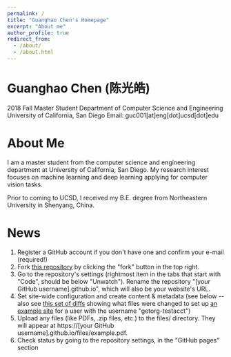 ```yaml
---
permalink: /
title: "Guanghao Chen's Homepage"
excerpt: "About me"
author_profile: true
redirect_from: 
  - /about/
  - /about.html
---
```


Guanghao Chen (陈光皓)
======
2018 Fall Master Student
Department of Computer Science and Engineering
University of California, San Diego
Email: guc001[at]eng[dot]ucsd[dot]edu


About Me
======
I am a master student from the computer science and engineering department at University of California, San Diego. My research interest focuses on machine learning and deep learning applying for computer vision tasks.

Prior to coming to UCSD, I received my B.E. degree from Northeastern University in Shenyang, China.

News
======
1. Register a GitHub account if you don't have one and confirm your e-mail (required!)
2. Fork [this repository](https://github.com/academicpages/academicpages.github.io) by clicking the "fork" button in the top right. 
1. Go to the repository's settings (rightmost item in the tabs that start with "Code", should be below "Unwatch"). Rename the repository "[your GitHub username].github.io", which will also be your website's URL.
1. Set site-wide configuration and create content & metadata (see below -- also see [this set of diffs](http://archive.is/3TPas) showing what files were changed to set up [an example site](https://getorg-testacct.github.io) for a user with the username "getorg-testacct")
1. Upload any files (like PDFs, .zip files, etc.) to the files/ directory. They will appear at https://[your GitHub username].github.io/files/example.pdf.  
1. Check status by going to the repository settings, in the "GitHub pages" section

